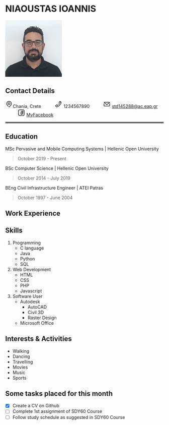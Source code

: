 # NIAOUSTAS IOANNIS             
![Nioaustas Ioannis](/images/niaoustasStudy3.jpg) 


## Contact Details
![Address](/icons/map.png)Chania, Crete &nbsp;&nbsp;&nbsp;&nbsp;&nbsp;&nbsp;&nbsp;&nbsp;&nbsp; 
![Phone](/icons/phone.png) 1234567890 &nbsp;&nbsp;&nbsp;&nbsp;&nbsp;&nbsp;&nbsp;&nbsp;&nbsp;
![Email](/icons/email.png) std145288@ac.eap.gr &nbsp;&nbsp;&nbsp;&nbsp;&nbsp;&nbsp;&nbsp;&nbsp;&nbsp;
![Facebook](/icons/facebook.png) [MyFacebook](http://facebook.com)

<hr style="border:2px solid gray"> </hr>

## Education
MSc Pervasive and Mobile Computing Systems | Hellenic Open University
>October 2019 - Present

BSc Computer Science | Hellenic Open University
>October 2014 - July 2019

BEng Civil Infrastructure Engineer | ATEI Patras
>October 1997 - June 2004

## Work Experience

## Skills
1. Programming
   - C language
   - Java
   - Python
   - SQL
2. Web Development
   - HTML
   - CSS
   - PHP
   - Javascript
3. Software User
   - Autodesk
     - AutoCAD
     - Civil 3D
     - Raster Design
    - Microsoft Office

## Interests & Activities
- Walking
- Dancing
- Travelling
- Movies
- Music
- Sports

## Some tasks placed for this month
- [x] Create a CV on Github
- [ ] Complete 1st assignment of SDY60 Course
- [ ] Follow study schedule as suggested in SDY60 Course
